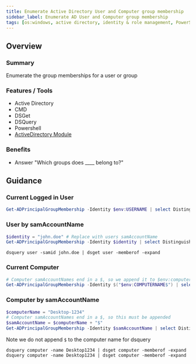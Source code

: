 ```yaml
---
title: Enumerate Active Directory User and Computer group membership
sidebar_label: Enumerate AD User and Computer group membership
tags: [os:windows, active directory, identity & role management, PowerShell]
---
```


## Overview

### Summary

Enumerate the group memberships for a user or group

### Features / Tools

- Active Directory
- CMD
- DSGet
- DSQuery
- Powershell
- [ActiveDirectory Module][psAdModule]

### Benefits

- Answer "Which groups does ____ belong to?"

## Guidance

### Current Logged in User

```powershell title="PowerShell"
Get-ADPrincipalGroupMembership -Identity $env:USERNAME | select DistinguishedName
```

### User by samAccountName

```powershell title="PowerShell"
$identity = "john.doe" # Replace with users samAccountName
Get-ADPrincipalGroupMembership -Identity $identity | select DistinguishedName
```

```dos title="CMD"
dsquery user -samid john.doe | dsget user -memberof -expand
```

### Current Computer

```powershell title="PowerShell"
# Computer samAccountNames end in a $, so we append it to $env:computername
Get-ADPrincipalGroupMembership -Identity $("$env:COMPUTERNAME$") | select DistinguishedName
```

### Computer by samAccountName

```powershell title="PowerShell"
$computerName = "Desktop-1234"
# Computer samAccountNames end in a $, so this must be appended
$samAccountName = $computerName + "$"
Get-ADPrincipalGroupMembership -Identity $samAccountName | select DistinguishedName
```

Note we do not append `$` to the computer name for dsquery

```dos title="CMD"
dsquery computer -name Desktop1234 | dsget computer -memberof -expand
dsquery computer -name Desktop1234 | dsget computer -memberof -expand
```

[psAdModule]: https://learn.microsoft.com/en-us/powershell/module/activedirectory/?view=windowsserver2022-ps
